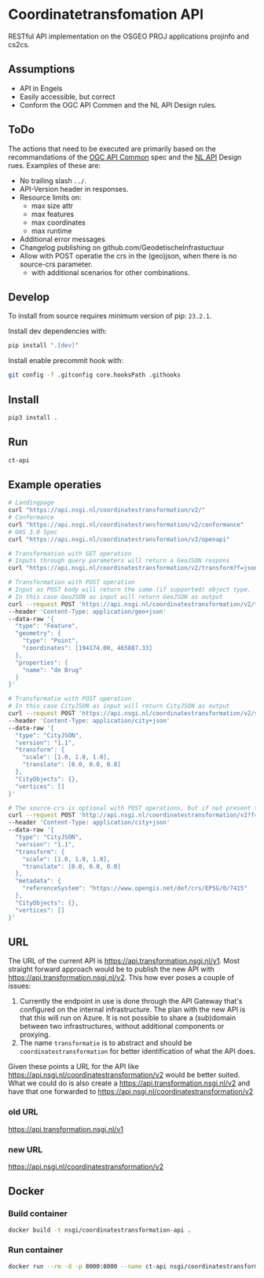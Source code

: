 # Coordinatetransfomation API

RESTful API implementation on the OSGEO PROJ applications projinfo and cs2cs.

## Assumptions

- API in Engels
- Easily accessible, but correct
- Conform the OGC API Commen and the NL API Design rules.

## ToDo

The actions that need to be executed are primarily based on the recommandations
of the [OGC API Common](./OGC-API-Common.md) spec and the [NL API](./NL-API.md)
Design rues. Examples of these are:

- No trailing slash `../`.
- API-Version header in responses.
- Resource limits on:
    + max size attr
    + max features
    + max coordinates
    + max runtime
- Additional error messages
- Changelog publishing on github.com/GeodetischeInfrastuctuur
- Allow with POST operatie the crs in the (geo)json, when there is no source-crs
  parameter.
    + with additional scenarios for other combinations.

## Develop

To install from source requires minimum version of pip: `23.2.1`.

Install dev dependencies with:

```sh
pip install ".[dev]"
```

Install enable precommit hook with:

```sh
git config -f .gitconfig core.hooksPath .githooks
```

## Install

```bash
pip3 install .
```

## Run

```bash
ct-api
```

## Example operaties

```bash
# Landingpage
curl "https://api.nsgi.nl/coordinatestransformation/v2/"
# Conformance
curl "https://api.nsgi.nl/coordinatestransformation/v2/conformance"
# OAS 3.0 Spec
curl "https://api.nsgi.nl/coordinatestransformation/v2/openapi"
```

```bash
# Transformation with GET operation
# Inputs through query parameters will return a GeoJSON respons
curl "https://api.nsgi.nl/coordinatestransformation/v2/transform?f=json&source-csr=EPSG:7415&target-crs=EPSG:7931&coordinates=194174.00,465887.33,42.1"
```

```bash
# Transformation with POST operation
# Input as POST body will return the same (if supported) object type.
# In this case GeoJSON as input will return GeoJSON as output
curl --request POST 'https://api.nsgi.nl/coordinatestransformation/v2/transform?f=json&source-csr=EPSG:7415&target-crs=EPSG:7931'
--header 'Content-Type: application/geo+json'
--data-raw '{
  "type": "Feature",
  "geometry": {
    "type": "Point",
    "coordinates": [194174.00, 465887.33]
  },
  "properties": {
    "name": "de Brug"
  }
}'
```

```bash
# Transformatie with POST operation
# In this case CityJSON as input will return CityJSON as output
curl --request POST 'https://api.nsgi.nl/coordinatestransformation/v2/source-csr=EPSG:7415&target-crs=EPSG:7931'
--header 'Content-Type: application/city+json'
--data-raw '{
  "type": "CityJSON",
  "version": "1.1",
  "transform": {
    "scale": [1.0, 1.0, 1.0],
    "translate": [0.0, 0.0, 0.0]
  },
  "CityObjects": {},
  "vertices": []
}'
```

```bash
# The source-crs is optional with POST operations, but if not present then it should be defined in the object.
curl --request POST 'http://api.nsgi.nl/coordinatestransformation/v2?f=json&target-crs=EPSG:7931'
--header 'Content-Type: application/city+json'
--data-raw '{
  "type": "CityJSON",
  "version": "1.1",
  "transform": {
    "scale": [1.0, 1.0, 1.0],
    "translate": [0.0, 0.0, 0.0]
  },
  "metadata": {
    "referenceSystem": "https://www.opengis.net/def/crs/EPSG/0/7415"
  },
  "CityObjects": {},
  "vertices": []
}'
```

## URL

The URL of the current API is <https://api.transformation.nsgi.nl/v1>. Most
straight forward approach would be to publish the new API with
<https://api.transformation.nsgi.nl/v2>. This how ever poses a couple of issues:

1. Currently the endpoint in use is done through the API Gateway that's
   configured on the internal infrastructure. The plan with the new API is that
   this will run on Azure. It is not possible to share a (sub)domain between two
   infrastructures, without additional components or proxying.
1. The name `transformatie` is to abstract and should be
   `coordinatestransformation` for better identification of what the API does.

Given these points a URL for the API like
<https://api.nsgi.nl/coordinatestransformation/v2> would be better suited. What
we could do is also create a <https://api.transformation.nsgi.nl/v2> and have
that one forwarded to <https://api.nsgi.nl/coordinatestransformation/v2>

### old URL

<https://api.transformation.nsgi.nl/v1>

### new URL

<https://api.nsgi.nl/coordinatestransformation/v2>

## Docker

### Build container

```bash
docker build -t nsgi/coordinatestransformation-api .
```

### Run container

```bash
docker run --rm -d -p 8000:8000 --name ct-api nsgi/coordinatestransformation-api
```
